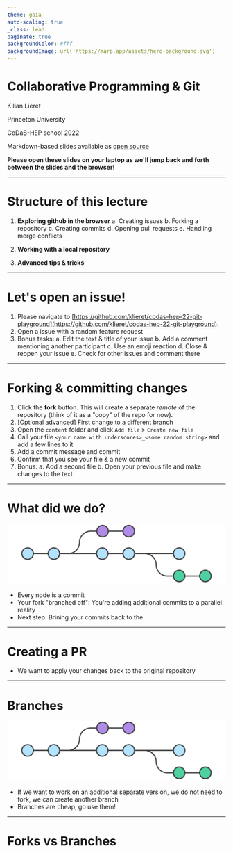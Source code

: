 ```yaml
---
theme: gaia 
auto-scaling: true
_class: lead
paginate: true
backgroundColor: #fff
backgroundImage: url('https://marp.app/assets/hero-background.svg')
---
```


# **Collaborative Programming & Git**

Kilian Lieret

Princeton University

CoDaS-HEP school 2022

Markdown-based slides available as [open source](https://github.com/klieret/collaborative-programming-github)

**Please open these slides on your laptop as we'll jump back and forth between the slides and the browser!**

---

# Structure of this lecture

1. **Exploring github in the browser**
  a. Creating issues
  b. Forking a repository
  c. Creating commits
  d. Opening pull requests
  e. Handling merge conflicts

2. **Working with a local repository**

3. **Advanced tips & tricks**

---

# Let's open an issue!

1. Please navigate to [https://github.com/klieret/codas-hep-22-git-playground](https://github.com/klieret/codas-hep-22-git-playground).
2. Open a issue with a random feature request
3. Bonus tasks:
  a. Edit the text & title of your issue
  b. Add a comment mentioning another participant
  c. Use an emoji reaction
  d. Close & reopen your issue
  e. Check for other issues and comment there

---

# Forking & committing changes

1. Click the **fork** button. This will create a separate *remote* of the repository (think of it as a "copy" of the repo for now).
2. [Optional advanced] First change to a different branch
3. Open the `content` folder and click `Add file` > `Create new file`
4. Call your file `<your name with underscores>_<some random string>` and add a few lines to it
5. Add a commit message and commit
6. Confirm that you see your file & a new commit
7. Bonus:
   a. Add a second file
   b. Open your previous file and make changes to the text

---

# What did we do?

![](assets/feature.svg)

* Every node is a commit
* Your fork "branched off": You're adding additional commits to a parallel reality
* Next step: Brining your commits back to the 

---

# Creating a PR

* We want to apply your changes back to the original repository

---

# Branches

![](assets/feature.svg)

* If we want to work on an additional separate version, we do not need to fork, we can create another branch
* Branches are cheap, go use them!

---

# Forks vs Branches